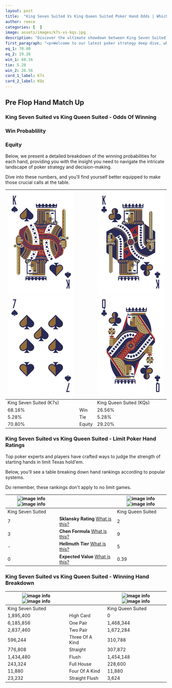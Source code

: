 ```yaml
---
layout: post
title:  "King Seven Suited Vs King Queen Suited Poker Hand Odds | Which Is The Better Hand In Poker? A Complete Guide"
author: reece
categories: [  ]
image: assets/images/k7s-vs-kqs.jpg
description: "Discover the ultimate showdown between King Seven Suited and King Queen Suited in poker! Uncover the odds, strategies, and scenarios where one hand triumphs over the other. Get ready to up your poker game with this thrilling analysis."
first_paragraph: "<p>Welcome to our latest poker strategy deep dive, where we're pitting two distinct hands against each other in a high-stakes showdown: King Seven Suited vs King Queen Suited.</p><p>In the dynamic world of poker, every decision counts, and knowing which hand holds the upper hand is key to your success at the table.</p><p>In this article, we'll dissect these two hands, explore the scenarios where one dominates the other, and equip you with the knowledge to make strategic choices that can tip the odds in your favor.</p><p>Get ready to unravel the intriguing dynamics of these poker hands and elevate your game to new heights.</p>"
eq_1: 70.80
eq_2: 29.20
win_1: 68.16
tie: 5.28
win_2: 26.56
card_1_label: K7s
card_2_label: KQs
---
```




[comment]: # (sp0)

## Pre Flop Hand Match Up

<div class="table hand-ratings" markdown="1"> 



### King Seven Suited vs King Queen Suited - Odds Of Winning


  
<div class="row graphs"> 
<div class="col-lg-6">
    <h3>Win Probablility</h3>
    <canvas id="WinChart"></canvas>
</div>
<div class="col-lg-6">
    <h3>Equity</h3>
    <canvas id="EquityChart"></canvas>
</div>
</div>

  Below, we present a detailed breakdown of the winning probabilities for each hand, providing you with the insight you need to navigate the intricate landscape of poker strategy and decision-making. 

Dive into these numbers, and you'll find yourself better equipped to make those crucial calls at the table.


    
| ![image info](assets/images/hand1/k.png) ![image info](assets/images/hand1/7.png) |  | ![image info](assets/images/hand2/k.png) ![image info](assets/images/hand2/q.png) |
| -------- | -------- | -------- |
| King Seven Suited (K7s) |  | King Queen Suited (KQs) |
| 68.16% | Win | 26.56% |
| 5.28% | Tie | 5.28% |
| 70.80% | Equity | 29.20% |




[comment]: # (sp1)



### King Seven Suited vs King Queen Suited - Limit Poker Hand Ratings

Top poker experts and players have crafted ways to judge the strength of starting hands in limit Texas hold'em. 

Below, you'll see a table breaking down hand rankings according to popular systems. 

Do remember, these rankings don't apply to no limit games.


    
| ![image info](https://www.riverpairs.com/assets/images/hand1/k.png) ![image info](https://www.riverpairs.com/assets/images/hand1/7.png) |  | ![image info](https://www.riverpairs.com/assets/images/hand2/k.png) ![image info](https://www.riverpairs.com/assets/images/hand2/q.png) |
| -------- | -------- | -------- |
| King Seven Suited |  | King Queen Suited |
| 7 | **Sklansky Rating** [What is this?](/sklansky-rating-explained) | 2 |
| 3 | **Chen Formula** [What is this?](/chen-formula-explained) | 9 |
| - | **Hellmuth Tier** [What is this?](/Hellmuth-tier-explained) | 5 |
| 0 | **Expected Value** [What is this?](/expected-value-explained) | 0.39 |




[comment]: # (sp2)



### King Seven Suited vs King Queen Suited - Winning Hand Breakdown


    
| ![image info](https://www.riverpairs.com/assets/images/hand1/k.png) ![image info](https://www.riverpairs.com/assets/images/hand1/7.png) |  | ![image info](https://www.riverpairs.com/assets/images/hand2/k.png) ![image info](https://www.riverpairs.com/assets/images/hand2/q.png) |
| -------- | -------- | -------- |
| King Seven Suited |  | King Queen Suited |
| 1,895,400 | High Card | 0 |
| 6,185,856 | One Pair | 1,468,344 |
| 2,837,460 | Two Pair | 1,672,284 |
| 596,244 | Three Of A Kind | 310,788 |
| 776,808 | Straight | 307,872 |
| 1,434,480 | Flush | 1,454,148 |
| 243,324 | Full House | 228,600 |
| 11,880 | Four Of A Kind | 11,880 |
| 23,232 | Straight Flush | 3,624 |




[comment]: # (sp3)



</div>

[comment]: # (sp4)



[comment]: # (sp5)


